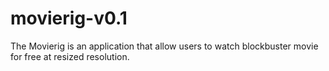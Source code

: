 # movierig-v0.1
The Movierig is an application that allow users to watch blockbuster movie for free at resized resolution.

